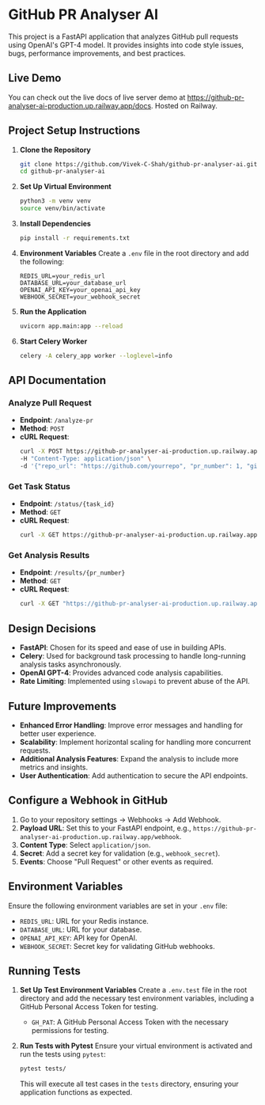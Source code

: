 # GitHub PR Analyser AI

This project is a FastAPI application that analyzes GitHub pull requests using OpenAI's GPT-4 model. It provides insights into code style issues, bugs, performance improvements, and best practices.

## Live Demo

You can check out the live docs of live server demo at https://github-pr-analyser-ai-production.up.railway.app/docs. Hosted on Railway.

## Project Setup Instructions

1. **Clone the Repository**
   ```bash
   git clone https://github.com/Vivek-C-Shah/github-pr-analyser-ai.git
   cd github-pr-analyser-ai
   ```

2. **Set Up Virtual Environment**
   ```bash
   python3 -m venv venv
   source venv/bin/activate
   ```

3. **Install Dependencies**
   ```bash
   pip install -r requirements.txt
   ```

4. **Environment Variables**
   Create a `.env` file in the root directory and add the following:
   ```plaintext
   REDIS_URL=your_redis_url
   DATABASE_URL=your_database_url
   OPENAI_API_KEY=your_openai_api_key
   WEBHOOK_SECRET=your_webhook_secret
   ```

5. **Run the Application**
   ```bash
   uvicorn app.main:app --reload
   ```

6. **Start Celery Worker**
   ```bash
   celery -A celery_app worker --loglevel=info
   ```

## API Documentation

### Analyze Pull Request

- **Endpoint**: `/analyze-pr`
- **Method**: `POST`
- **cURL Request**:
  ```bash
  curl -X POST https://github-pr-analyser-ai-production.up.railway.app/analyze-pr \
  -H "Content-Type: application/json" \
  -d '{"repo_url": "https://github.com/yourrepo", "pr_number": 1, "github_token": "your_github_token"}'
  ```

### Get Task Status

- **Endpoint**: `/status/{task_id}`
- **Method**: `GET`
- **cURL Request**:
  ```bash
  curl -X GET https://github-pr-analyser-ai-production.up.railway.app/status/{task_id}
  ```

### Get Analysis Results

- **Endpoint**: `/results/{pr_number}`
- **Method**: `GET`
- **cURL Request**:
  ```bash
  curl -X GET "https://github-pr-analyser-ai-production.up.railway.app/results/{pr_number}?repo_url=https://github.com/yourrepo"
  ```

## Design Decisions

- **FastAPI**: Chosen for its speed and ease of use in building APIs.
- **Celery**: Used for background task processing to handle long-running analysis tasks asynchronously.
- **OpenAI GPT-4**: Provides advanced code analysis capabilities.
- **Rate Limiting**: Implemented using `slowapi` to prevent abuse of the API.

## Future Improvements

- **Enhanced Error Handling**: Improve error messages and handling for better user experience.
- **Scalability**: Implement horizontal scaling for handling more concurrent requests.
- **Additional Analysis Features**: Expand the analysis to include more metrics and insights.
- **User Authentication**: Add authentication to secure the API endpoints.

## Configure a Webhook in GitHub

1. Go to your repository settings → Webhooks → Add Webhook.
2. **Payload URL**: Set this to your FastAPI endpoint, e.g., `https://github-pr-analyser-ai-production.up.railway.app/webhook`.
3. **Content Type**: Select `application/json`.
4. **Secret**: Add a secret key for validation (e.g., `webhook_secret`).
5. **Events**: Choose "Pull Request" or other events as required.

## Environment Variables

Ensure the following environment variables are set in your `.env` file:

- `REDIS_URL`: URL for your Redis instance.
- `DATABASE_URL`: URL for your database.
- `OPENAI_API_KEY`: API key for OpenAI.
- `WEBHOOK_SECRET`: Secret key for validating GitHub webhooks.

## Running Tests

1. **Set Up Test Environment Variables**
   Create a `.env.test` file in the root directory and add the necessary test environment variables, including a GitHub Personal Access Token for testing.

   - `GH_PAT`: A GitHub Personal Access Token with the necessary permissions for testing.

2. **Run Tests with Pytest**
   Ensure your virtual environment is activated and run the tests using `pytest`:
   ```bash
   pytest tests/
   ```

   This will execute all test cases in the `tests` directory, ensuring your application functions as expected.